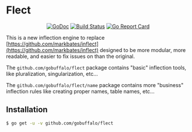 # Flect

<p align="center">
<a href="https://godoc.org/github.com/gobuffalo/flect"><img src="https://godoc.org/github.com/gobuffalo/flect?status.svg" alt="GoDoc" /></a>
<a href="https://travis-ci.org/gobuffalo/flect"><img src="https://travis-ci.org/gobuffalo/flect.svg?branch=master" alt="Build Status" /></a>
<a href="https://goreportcard.com/report/github.com/gobuffalo/flect"><img src="https://goreportcard.com/badge/github.com/gobuffalo/flect" alt="Go Report Card" /></a>
</p>

This is a new inflection engine to replace [https://github.com/markbates/inflect](https://github.com/markbates/inflect) designed to be more modular, more readable, and easier to fix issues on than the original.

The `github.com/gobuffalo/flect` package contains "basic" inflection tools, like pluralization, singularization, etc...

The `github.com/gobuffalo/flect/name` package contains more "business" inflection rules like creating proper names, table names, etc...

## Installation

```bash
$ go get -u -v github.com/gobuffalo/flect
```
